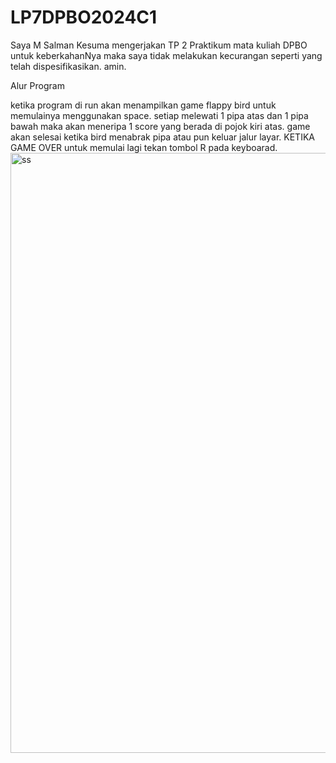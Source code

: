 # LP7DPBO2024C1

Saya M Salman Kesuma mengerjakan TP 2 Praktikum mata kuliah DPBO untuk keberkahanNya maka saya tidak melakukan kecurangan seperti yang telah dispesifikasikan. amin.

Alur Program

ketika program di run akan menampilkan game flappy bird untuk memulainya menggunakan space. setiap melewati 1 pipa atas dan 1 pipa bawah maka akan meneripa 1 score yang berada di pojok kiri atas. game akan selesai ketika bird menabrak pipa atau pun keluar jalur layar. KETIKA GAME OVER untuk memulai lagi tekan tombol R pada keyboarad.<img width="960" alt="ss" src="https://github.com/salmankesuma28/LP7DPBO2024C1/assets/119721278/8887cd19-1e2f-46ba-a3e6-871adbe3708e">
